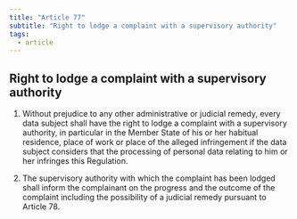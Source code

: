 ```yaml
---
title: "Article 77"
subtitle: "Right to lodge a complaint with a supervisory authority"
tags:
  - article
---
```

## Right to lodge a complaint with a supervisory authority

1. Without prejudice to any other administrative or judicial remedy, every data subject shall have the right to lodge a complaint with a supervisory authority, in particular in the Member State of his or her habitual residence, place of work or place of the alleged infringement if the data subject considers that the processing of personal data relating to him or her infringes this Regulation.

2. The supervisory authority with which the complaint has been lodged shall inform the complainant on the progress and the outcome of the complaint including the possibility of a judicial remedy pursuant to Article 78.
